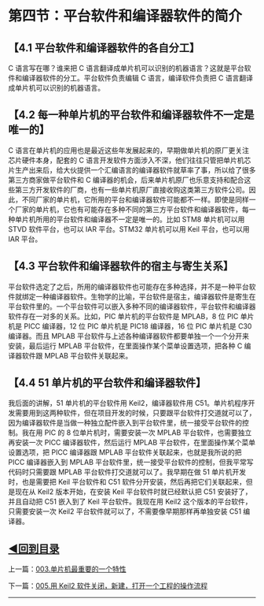 # 第四节：平台软件和编译器软件的简介

## 【4.1 平台软件和编译器软件的各自分工】

C 语言写在哪？谁来把 C 语言翻译成单片机可以识别的机器语言？这就是平台软件和编译器软件的分工。平台软件负责编辑 C 语言，编译软件负责把 C 语言翻译成单片机可以识别的机器语言。

## 【4.2 每一种单片机的平台软件和编译器软件不一定是唯一的】

C 语言在单片机的应用也是最近这些年发展起来的，早期做单片机的原厂更关注芯片硬件本身，配套的 C 语言开发软件方面涉入不深，他们往往只管把单片机芯片生产出来后，给大伙提供一个汇编语言的编译器软件就草率了事，所以给了很多第三方商家做平台软件和 C 编译器的机会，后来单片机原厂也乐意支持和配合这些第三方开发软件的厂商，也有一些单片机原厂直接收购这类第三方软件公司。因此，不同厂家的单片机，它所用的平台和编译器软件可能都不一样。即使是同样一个厂家的单片机，它也有可能存在多种不同的第三方平台软件和编译器软件，每一种单片机所用的平台软件和编译器不一定是唯一的。比如 STM8 单片机可以用 STVD 软件平台，也可以 IAR 平台。STM32 单片机可以用 Keil 平台，也可以用 IAR 平台。

## 【4.3 平台软件和编译器软件的宿主与寄生关系】

平台软件选定了之后，所用的编译器软件也可能存在多种选择，并不是一种平台软件就绑定一种编译器软件。生物学的比喻，平台软件是宿主，编译器软件是寄生在平台软件里的。一个平台软件可以嵌入多种不同的编译器软件，平台软件和编译器软件存在一对多的关系。比如，PIC 单片机的平台软件是 MPLAB，8 位 PIC 单片机是 PICC 编译器，12 位 PIC 单片机是 PIC18 编译器，16 位 PIC 单片机是 C30 编译器。而且 MPLAB 平台软件与上述各种编译器软件都要单独一个一个分开来安装，最后运行 MPLAB 平台软件，在里面操作某个菜单设置选项，把各种 C 编译器软件跟 MPLAB 平台软件关联起来。

## 【4.4 51 单片机的平台软件和编译器软件】

我后面的讲解，51 单片机的平台软件用 Keil2，编译器软件用 C51。单片机程序开发需要用到这两种软件，但在项目开发的时候，只要跟平台软件打交道就可以了，因为编译器软件是当做一种独立配件嵌入到平台软件里，统一接受平台软件的控制。我在用 PIC 的 8 位单片机时，需要安装一次 MPLAB 平台软件，也需要独立再安装一次 PICC 编译器软件，然后运行 MPLAB 平台软件，在里面操作某个菜单设置选项，把 PICC 编译器跟 MPLAB 平台软件关联起来，也就是我所说的把 PICC 编译器嵌入到 MPLAB 平台软件里，统一接受平台软件的控制，但我平常写代码时只需要跟 MPLAB 平台软件打交道就可以了。我早期在做 51 单片机开发时，也是需要把 Keil 平台软件和 C51 软件分开安装，然后再把它们关联起来，但是现在从 Keil2 版本开始，在安装 Keil 平台软件时就已经默认把 C51 安装好了，并且自动把 C51 嵌入到了 Keil 平台软件。我现在用 Keil2 这个版本的平台软件，只需要安装一次 Keil2 平台软件就可以了，不需要像早期那样再单独安装 C51 编译器。

## [◀回到目录](https://xdrive5.github.io/mcu_frame_2019/000.目录)
上一篇：[003.单片机最重要的一个特性](https://xdrive5.github.io/mcu_frame_2019/003.单片机最重要的一个特性)

下一篇：[005.用 Keil2 软件关闭，新建，打开一个工程的操作流程](https://xdrive5.github.io/mcu_frame_2019/005.用%20Keil2%20软件关闭，新建，打开一个工程的操作流程)

***
